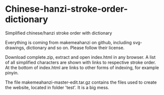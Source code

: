 # Chinese-hanzi-stroke-order-dictionary
Simplified chinese/hanzi stroke order with dictionary

Everything is coming from makemeahanzi on github, including svg-drawings, dictionary and so on. Please follow their license.

Download complete.zip, extract and open index.html in any browser. A list of all simplified characters are shown with links to respective stroke order. At the bottom of index.html are links to other forms of indexing, for example pinyin.

The file makemeahanzi-master-edit.tar.gz contains the files used to create the website, located in folder 'test'. It is a big mess.
